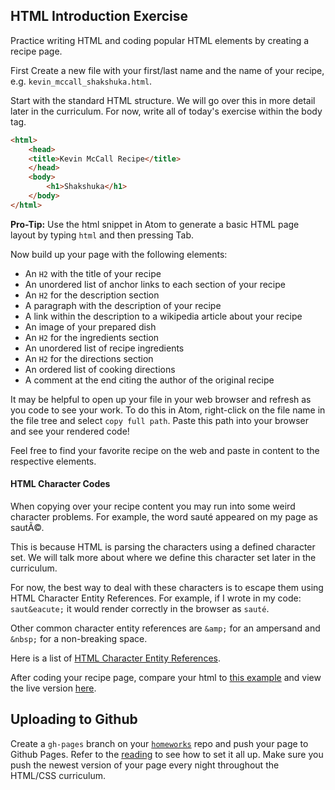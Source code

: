 ## HTML Introduction Exercise

Practice writing HTML and coding popular HTML elements by creating a recipe page.

First Create a new file with your first/last name and the name of your recipe, e.g. `kevin_mccall_shakshuka.html`.

Start with the standard HTML structure. We will go over this in more detail later in the curriculum. For now, write all of today's exercise within the body tag.

```html
<html>
    <head>
    <title>Kevin McCall Recipe</title>
    </head>
    <body>
        <h1>Shakshuka</h1>
    </body>
</html>
```

**Pro-Tip:** Use the html snippet in Atom to generate a basic HTML page layout by typing `html` and then pressing Tab.

Now build up your page with the following elements:

* An `H2` with the title of your recipe
* An unordered list of anchor links to each section of your recipe
* An `H2` for the description section
* A paragraph with the description of your recipe
* A link within the description to a wikipedia article about your recipe
* An image of your prepared dish
* An `H2` for the ingredients section
* An unordered list of recipe ingredients
* An `H2` for the directions section
* An ordered list of cooking directions
* A comment at the end citing the author of the original recipe

It may be helpful to open up your file in your web browser and refresh as you code to see your work. To do this in Atom, right-click on the file name in the file tree and select `copy full path`.  Paste this path into your browser and see your rendered code!

Feel free to find your favorite recipe on the web and paste in content to the respective elements.

#### HTML Character Codes

When copying over your recipe content you may run into some weird character problems. For example, the word sauté appeared on my page as sautÃ©.

This is because HTML is parsing the characters using a defined character set. We will talk more about where we define this character set later in the curriculum.

For now, the best way to deal with these characters is to escape them using HTML Character Entity References. For example, if I wrote in my code: `saut&eacute;` it would render correctly in the browser as `sauté`.

Other common character entity references are `&amp;` for an ampersand and `&nbsp;` for a non-breaking space.

Here is a list of [HTML Character Entity References](https://dev.w3.org/html5/html-author/charref).

After coding your recipe page, compare your html to [this example](intro_example_recipe.html) and view the live version [here](http://appacademy.github.io/curriculum/intro_example_recipe.html).

## Uploading to Github
Create a `gh-pages` branch on your [`homeworks`][gh-homeworks] repo and push your page to Github Pages. Refer to the [reading][gh-pages] to see how to set it all up. Make sure you push the newest version of your page every night throughout the HTML/CSS curriculum.

[gh-pages]:../javascript/readings/github_pages.md
[gh-homeworks]:../ruby/readings/git-homeworks.md
